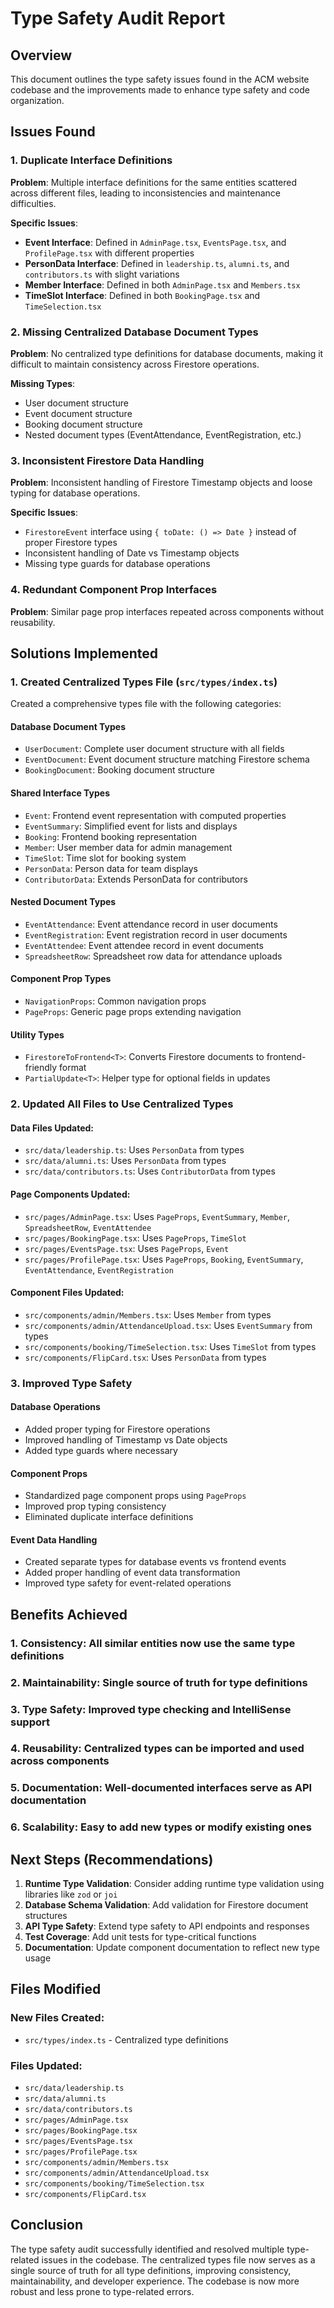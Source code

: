 # Type Safety Audit Report

## Overview
This document outlines the type safety issues found in the ACM website codebase and the improvements made to enhance type safety and code organization.

## Issues Found

### 1. Duplicate Interface Definitions
**Problem**: Multiple interface definitions for the same entities scattered across different files, leading to inconsistencies and maintenance difficulties.

**Specific Issues**:
- **Event Interface**: Defined in `AdminPage.tsx`, `EventsPage.tsx`, and `ProfilePage.tsx` with different properties
- **PersonData Interface**: Defined in `leadership.ts`, `alumni.ts`, and `contributors.ts` with slight variations
- **Member Interface**: Defined in both `AdminPage.tsx` and `Members.tsx`
- **TimeSlot Interface**: Defined in both `BookingPage.tsx` and `TimeSelection.tsx`

### 2. Missing Centralized Database Document Types
**Problem**: No centralized type definitions for database documents, making it difficult to maintain consistency across Firestore operations.

**Missing Types**:
- User document structure
- Event document structure
- Booking document structure
- Nested document types (EventAttendance, EventRegistration, etc.)

### 3. Inconsistent Firestore Data Handling
**Problem**: Inconsistent handling of Firestore Timestamp objects and loose typing for database operations.

**Specific Issues**:
- `FirestoreEvent` interface using `{ toDate: () => Date }` instead of proper Firestore types
- Inconsistent handling of Date vs Timestamp objects
- Missing type guards for database operations

### 4. Redundant Component Prop Interfaces
**Problem**: Similar page prop interfaces repeated across components without reusability.

## Solutions Implemented

### 1. Created Centralized Types File (`src/types/index.ts`)

Created a comprehensive types file with the following categories:

#### Database Document Types
- `UserDocument`: Complete user document structure with all fields
- `EventDocument`: Event document structure matching Firestore schema
- `BookingDocument`: Booking document structure

#### Shared Interface Types
- `Event`: Frontend event representation with computed properties
- `EventSummary`: Simplified event for lists and displays
- `Booking`: Frontend booking representation
- `Member`: User member data for admin management
- `TimeSlot`: Time slot for booking system
- `PersonData`: Person data for team displays
- `ContributorData`: Extends PersonData for contributors

#### Nested Document Types
- `EventAttendance`: Event attendance record in user documents
- `EventRegistration`: Event registration record in user documents
- `EventAttendee`: Event attendee record in event documents
- `SpreadsheetRow`: Spreadsheet row data for attendance uploads

#### Component Prop Types
- `NavigationProps`: Common navigation props
- `PageProps`: Generic page props extending navigation

#### Utility Types
- `FirestoreToFrontend<T>`: Converts Firestore documents to frontend-friendly format
- `PartialUpdate<T>`: Helper type for optional fields in updates

### 2. Updated All Files to Use Centralized Types

#### Data Files Updated:
- `src/data/leadership.ts`: Uses `PersonData` from types
- `src/data/alumni.ts`: Uses `PersonData` from types
- `src/data/contributors.ts`: Uses `ContributorData` from types

#### Page Components Updated:
- `src/pages/AdminPage.tsx`: Uses `PageProps`, `EventSummary`, `Member`, `SpreadsheetRow`, `EventAttendee`
- `src/pages/BookingPage.tsx`: Uses `PageProps`, `TimeSlot`
- `src/pages/EventsPage.tsx`: Uses `PageProps`, `Event`
- `src/pages/ProfilePage.tsx`: Uses `PageProps`, `Booking`, `EventSummary`, `EventAttendance`, `EventRegistration`

#### Component Files Updated:
- `src/components/admin/Members.tsx`: Uses `Member` from types
- `src/components/admin/AttendanceUpload.tsx`: Uses `EventSummary` from types
- `src/components/booking/TimeSelection.tsx`: Uses `TimeSlot` from types
- `src/components/FlipCard.tsx`: Uses `PersonData` from types

### 3. Improved Type Safety

#### Database Operations
- Added proper typing for Firestore operations
- Improved handling of Timestamp vs Date objects
- Added type guards where necessary

#### Component Props
- Standardized page component props using `PageProps`
- Improved prop typing consistency
- Eliminated duplicate interface definitions

#### Event Data Handling
- Created separate types for database events vs frontend events
- Added proper handling of event data transformation
- Improved type safety for event-related operations

## Benefits Achieved

### 1. **Consistency**: All similar entities now use the same type definitions
### 2. **Maintainability**: Single source of truth for type definitions
### 3. **Type Safety**: Improved type checking and IntelliSense support
### 4. **Reusability**: Centralized types can be imported and used across components
### 5. **Documentation**: Well-documented interfaces serve as API documentation
### 6. **Scalability**: Easy to add new types or modify existing ones

## Next Steps (Recommendations)

1. **Runtime Type Validation**: Consider adding runtime type validation using libraries like `zod` or `joi`
2. **Database Schema Validation**: Add validation for Firestore document structures
3. **API Type Safety**: Extend type safety to API endpoints and responses
4. **Test Coverage**: Add unit tests for type-critical functions
5. **Documentation**: Update component documentation to reflect new type usage

## Files Modified

### New Files Created:
- `src/types/index.ts` - Centralized type definitions

### Files Updated:
- `src/data/leadership.ts`
- `src/data/alumni.ts`
- `src/data/contributors.ts`
- `src/pages/AdminPage.tsx`
- `src/pages/BookingPage.tsx`
- `src/pages/EventsPage.tsx`
- `src/pages/ProfilePage.tsx`
- `src/components/admin/Members.tsx`
- `src/components/admin/AttendanceUpload.tsx`
- `src/components/booking/TimeSelection.tsx`
- `src/components/FlipCard.tsx`

## Conclusion

The type safety audit successfully identified and resolved multiple type-related issues in the codebase. The centralized types file now serves as a single source of truth for all type definitions, improving consistency, maintainability, and developer experience. The codebase is now more robust and less prone to type-related errors.